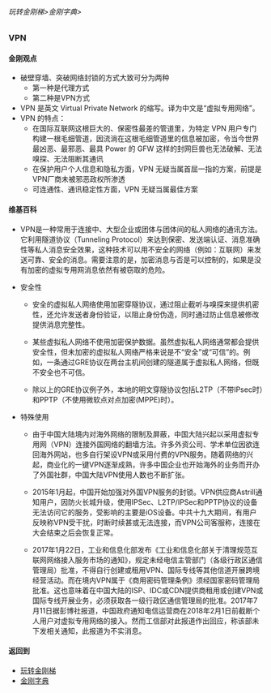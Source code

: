 ###### 玩转金刚梯>金刚字典>
### VPN

#### 金刚观点
- 破壁穿墙、突破网络封锁的方式大致可分为两种
  - 第一种是代理方式
  - 第二种是VPN方式
- VPN 是英文 Virtual Private Network 的缩写。译为中文是“虚拟专用网络”。
- VPN 的特点：
  - 在国际互联网这根巨大的、保密性最差的管道里，为特定 VPN 用户专门构建一根毛细管道，因流淌在这根毛细管道里的信息被加密，令当今世界最凶恶、最邪恶、最具 Power 的 GFW 这样的封网巨兽也无法破解、无法嗅探、无法阻断其通讯
  - 在保护用户个人信息和隐私方面，VPN 无疑当属首屈一指的方案，前提是VPN厂商未被邪恶政权所渗透
  - 可连通性、通讯稳定性方面，VPN 无疑当属最佳方案
#### 维基百科

- VPN是一种常用于连接中、大型企业或团体与团体间的私人网络的通讯方法。它利用隧道协议（Tunneling Protocol）来达到保密、发送端认证、消息准确性等私人消息安全效果，这种技术可以用不安全的网络（例如：互联网）来发送可靠、安全的消息。需要注意的是，加密消息与否是可以控制的，如果是没有加密的虚拟专用网消息依然有被窃取的危险。

- 安全性

  - 安全的虚拟私人网络使用加密穿隧协议，通过阻止截听与嗅探来提供机密性，还允许发送者身份验证，以阻止身份伪造，同时通过防止信息被修改提供消息完整性。

  - 某些虚拟私人网络不使用加密保护数据。虽然虚拟私人网络通常都会提供安全性，但未加密的虚拟私人网络严格来说是不“安全”或“可信”的。例如，一条通过GRE协议在两台主机间创建的隧道属于虚拟私人网络，但既不安全也不可信。

  - 除以上的GRE协议例子外，本地的明文穿隧协议包括L2TP（不带IPsec时）和PPTP（不使用微软点对点加密(MPPE)时）。

- 特殊使用

  - 由于中国大陆境内对海外网络的限制及屏蔽，中国大陆兴起以采用虚拟专用网（VPN）连接外国网络的翻墙方法。许多外资公司、学术单位因欲连回海外网站，也多自行架设VPN或采用付费的VPN服务。随着网络的兴起，商业化的一键VPN逐渐成熟，许多中国企业也开始海外的业务而开办了外国社群，中国大陆VPN使用人数也不断扩张。

  - 2015年1月起，中国开始加强对外国VPN服务的封锁。VPN供应商Astrill通知用户，因防火长城升级，使用IPSec、L2TP/IPSec和PPTP协议的设备无法访问它的服务，受影响的主要是iOS设备。中共十九大期间，有用户反映称VPN受干扰，时断时续甚或无法连接，而VPN公司客服称，连接在大会结束之后会恢复正常。

  - 2017年1月22日，工业和信息化部发布《工业和信息化部关于清理规范互联网网络接入服务市场的通知》，规定未经电信主管部门（各级行政区通信管理局）批准，不得自行创建或租用VPN、国际专线等其他信道开展跨境经营活动。而在境内VPN属于《商用密码管理条例》须经国家密码管理局批准。这也意味着在中国大陆的ISP、IDC或CDN提供商租用或创建VPN或国际专线开展业务，必须获取各一级行政区通信管理局的批准。2017年7月11日据彭博社报道，中国政府通知电信运营商在2018年2月1日前截断个人用户对虚拟专用网络的接入。然而工信部对此报道作出回应，称该部未下发相关通知，此报道为不实消息。


#### 返回到
- [玩转金刚梯](https://github.com/a2zitpro/web/blob/master/LadderFree/A.md)
- [金刚字典](https://github.com/a2zitpro/web/blob/master/LadderFree/kkDictionary/KKDictionary.md)


